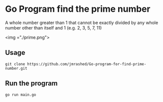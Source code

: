 # Go Program find the prime number
A whole number greater than 1 that cannot be exactly divided by any whole number other than itself and 1 
(e.g. 2, 3, 5, 7, 11)

<img ="./prime.png">

## Usage
```command
git clone https://github.com/jmrashed/Go-program-for-find-prime-number.git
```

## Run the program
```command
go run main.go
```


